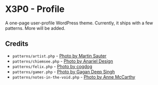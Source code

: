 # X3P0 - Profile

A one-page user-profile WordPress theme.  Currently, it ships with a few patterns.  More will be added.

## Credits

- `patterns/artist.php`
        - [Photo by Martin Sauter](https://wordpress.org/photos/photo/57661e915c/)
- `patterns/chiemsee.php`
        - [Photo by Anariel Design](https://wordpress.org/photos/photo/22261bc467/)
- `patterns/felix.php`
        - [Photo by cogdog](https://wordpress.org/photos/photo/46561c16fc/)
- `patterns/gamer.php`
        - [Photo by Gagan Deep Singh](https://wordpress.org/photos/photo/3761c41398/)
- `patterns/notes-in-the-void.php`
        - [Photo by Anne McCarthy](https://wordpress.org/photos/photo/75561b91da/)
